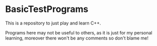 # BasicTestPrograms
This is a repository to just play and learn C++.

Programs here may not be useful to others, as it is just for my personal learning, moreover there won't be any comments so don't blame me!
